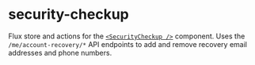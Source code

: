 security-checkup
================

Flux store and actions for the [`<SecurityCheckup />`](/client/me/security-checkup) component. Uses the `/me/account-recovery/*` API endpoints to add and remove recovery email addresses and phone numbers.

